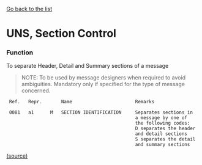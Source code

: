 [Go back to the list](service-segments-spec.md)

# UNS, Section Control

### Function

To separate Header, Detail and Summary sections of a message

> NOTE:   To be used by message designers when required to avoid
ambiguities. Mandatory only if specified for the type of message
concerned.
```
 Ref.   Repr.       Name                       Remarks

 0081   a1      M   SECTION IDENTIFICATION     Separates sections in
                                               a message by one of
                                               the following codes:
                                               D separates the header
                                               and detail sections
                                               S separates the detail
                                               and summary sections
```
[(source)](http://www.unece.org/fileadmin/DAM/trade/edifact/untdid/d422_s.htm#structures)
